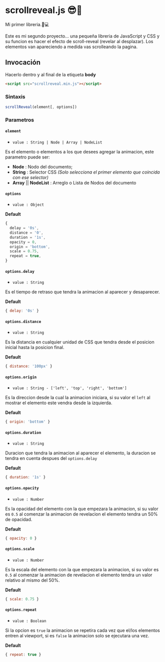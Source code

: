 # scrollreveal.js 😎🤩
Mi primer libreria.📖💻

Este es mi segundo proyecto... una pequeña libreria de JavaScript y CSS y su funcion es hacer el efecto de scroll-reveal (revelar al desplazar). Los elementos van apareciendo a medida vas scrolleando la pagina.

## Invocación

Hacerlo dentro y al final de la etiqueta **body**

```html
<script src="scrollreveal.min.js"></script>
```
### Sintaxis

```js
scrollReveal(element[, options])
```

### Parametros

#### ```element```
- ```value : String | Node | Array | NodeList ```

Es el elemento o elementos a los que desees agregar la animacion, este parametro puede ser:
- **Node** : Nodo del documento;
- **String** : Selector CSS *(Solo selecciona el primer elemento que coincida con ese selector)*
- **Array** || **NodeList** : Arreglo o Lista de Nodos del documento

#### ```options```
- ```value : Object ```

**Default**
```js
{
  delay = '0s',
  distance = '0',
  duration = '1s',
  opacity = 0,
  origin = 'bottom',
  scale = 0.75,
  repeat = true,
}
```

#### ```options.delay```
- ```value : String ```

Es el tiempo de retraso que tendra la animacion al aparecer y desaparecer.

**Default**
```js
{ delay: '0s' }
```

#### ```options.distance```
- ```value : String```

Es la distancia en cualquier unidad de CSS que tendra desde el posicion inicial hasta la posicion final.

**Default**
```js
{ distance: '100px' }
```

#### ```options.origin```
- ```value : String - ['left', 'top', 'right', 'bottom']```

Es la direccion desde la cual la animacion iniciara, si su valor el ```left``` al mostrar el elemento este vendra desde la izquierda.

**Default**
```js
{ origin: 'bottom' }
```

#### ```options.duration```
- ```value : String```

Duracion que tendra la animacion al aparecer el elemento, la duracion se tendra en cuenta despues del ```options.delay```

**Default**
```js
{ duration: '1s' }
```

#### ```options.opacity```
- ```value : Number```

Es la opacidad del elemento con la que empezara la animacion, si su valor es ```0.5``` al comenzar la animacion de revelacion el elemento tendra un 50% de opacidad.

**Default**
```js
{ opacity: 0 }
```

#### ```options.scale```
- ```value : Number```

Es la escala del elemento con la que empezara la animacion, si su valor es ```0.5``` al comenzar la animacion de revelacion el elemento tendra un valor relativo al mismo del 50%.

**Default**
```js
{ scale: 0.75 }
```

#### ```options.repeat```
- ```value : Boolean```

Si la opcion es ```true``` la animacion se repetira cada vez que el/los elementos entren al viewport, si es ```false``` la animacion solo se ejecutara una vez.

**Default**
```js
{ repeat: true }
```
